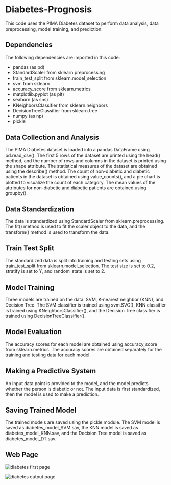 # Diabetes-Prognosis

This code uses the PIMA Diabetes dataset to perform data analysis, data preprocessing, model training, and prediction.

## Dependencies
The following dependencies are imported in this code:

* pandas (as pd)
* StandardScaler from sklearn.preprocessing
* train_test_split from sklearn.model_selection
* svm from sklearn
* accuracy_score from sklearn.metrics
* matplotlib.pyplot (as plt)
* seaborn (as sns)
* KNeighborsClassifier from sklearn.neighbors
* DecisionTreeClassifier from sklearn.tree
* numpy (as np)
* pickle
## Data Collection and Analysis
The PIMA Diabetes dataset is loaded into a pandas DataFrame using pd.read_csv(). The first 5 rows of the dataset are printed using the head() method, and the number of rows and columns in the dataset is printed using the shape attribute. The statistical measures of the dataset are obtained using the describe() method. The count of non-diabetic and diabetic patients in the dataset is obtained using value_counts(), and a pie chart is plotted to visualize the count of each category. The mean values of the attributes for non-diabetic and diabetic patients are obtained using groupby().

## Data Standardization
The data is standardized using StandardScaler from sklearn.preprocessing. The fit() method is used to fit the scaler object to the data, and the transform() method is used to transform the data.

## Train Test Split
The standardized data is split into training and testing sets using train_test_split from sklearn.model_selection. The test size is set to 0.2, stratify is set to Y, and random_state is set to 2.

## Model Training
Three models are trained on the data: SVM, K-nearest neighbor (KNN), and Decision Tree. The SVM classifier is trained using svm.SVC(), KNN classifier is trained using KNeighborsClassifier(), and the Decision Tree classifier is trained using DecisionTreeClassifier().

## Model Evaluation
The accuracy scores for each model are obtained using accuracy_score from sklearn.metrics. The accuracy scores are obtained separately for the training and testing data for each model.

## Making a Predictive System
An input data point is provided to the model, and the model predicts whether the person is diabetic or not. The input data is first standardized, then the model is used to make a prediction.

## Saving Trained Model
The trained models are saved using the pickle module. The SVM model is saved as diabetes_model_SVM.sav, the KNN model is saved as diabetes_model_KNN.sav, and the Decision Tree model is saved as diabetes_model_DT.sav.

## Web Page
![diabetes first page](https://user-images.githubusercontent.com/73026163/227008354-9403aeff-66b1-45b6-b9d2-07758e6ba17e.png)

![diabetes output page](https://user-images.githubusercontent.com/73026163/227008393-8a28d6cc-e839-47a9-88be-7625f3a4c607.png)
